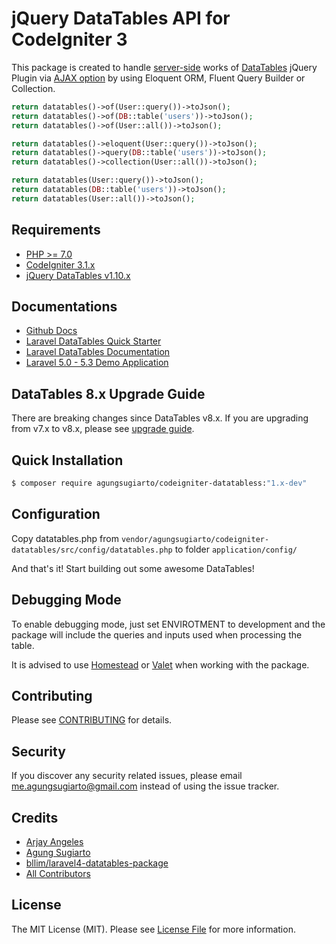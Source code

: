 # jQuery DataTables API for CodeIgniter 3

This package is created to handle [server-side](https://www.datatables.net/manual/server-side) works of [DataTables](http://datatables.net) jQuery Plugin via [AJAX option](https://datatables.net/reference/option/ajax) by using Eloquent ORM, Fluent Query Builder or Collection.

```php
return datatables()->of(User::query())->toJson();
return datatables()->of(DB::table('users'))->toJson();
return datatables()->of(User::all())->toJson();

return datatables()->eloquent(User::query())->toJson();
return datatables()->query(DB::table('users'))->toJson();
return datatables()->collection(User::all())->toJson();

return datatables(User::query())->toJson();
return datatables(DB::table('users'))->toJson();
return datatables(User::all())->toJson();
```

## Requirements
- [PHP >= 7.0](http://php.net/)
- [CodeIgniter 3.1.x](https://github.com/bcit-ci/CodeIgniter)
- [jQuery DataTables v1.10.x](http://datatables.net/)

## Documentations

- [Github Docs](https://github.com/yajra/laravel-datatables-docs)
- [Laravel DataTables Quick Starter](https://yajrabox.com/docs/laravel-datatables/master/quick-starter)
- [Laravel DataTables Documentation](https://yajrabox.com/docs/laravel-datatables)
- [Laravel 5.0 - 5.3 Demo Application](https://datatables.yajrabox.com)

## DataTables 8.x Upgrade Guide
There are breaking changes since DataTables v8.x.
If you are upgrading from v7.x to v8.x, please see [upgrade guide](https://yajrabox.com/docs/laravel-datatables/master/upgrade).

## Quick Installation
```bash
$ composer require agungsugiarto/codeigniter-datatabless:"1.x-dev"
```

## Configuration
Copy datatables.php from `vendor/agungsugiarto/codeigniter-datatables/src/config/datatables.php` to folder `application/config/`

And that's it! Start building out some awesome DataTables!

## Debugging Mode
To enable debugging mode, just set ENVIROTMENT to development and the package will include the queries and inputs used when processing the table.


It is advised to use [Homestead](https://laravel.com/docs/5.4/homestead) or [Valet](https://laravel.com/docs/5.4/valet) when working with the package.

## Contributing

Please see [CONTRIBUTING](https://github.com/agungsugiarto/codeigniter-datatables/blob/1.x/.github/CONTRIBUTING.md) for details.

## Security

If you discover any security related issues, please email [me.agungsugiarto@gmail.com](mailto:me.agungsugiarto@gmail.com) instead of using the issue tracker.

## Credits

- [Arjay Angeles](https://github.com/yajra)
- [Agung Sugiarto](https://github.com/agungsugiarto)
- [bllim/laravel4-datatables-package](https://github.com/bllim/laravel4-datatables-package)
- [All Contributors](https://github.com/yajra/laravel-datatables/graphs/contributors)

## License

The MIT License (MIT). Please see [License File](https://github.com/agungsugiarto/codeigniter-datatables/blob/1.x/LICENSE.md) for more information.
